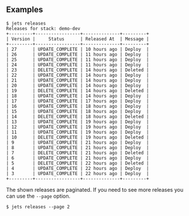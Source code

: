 ## Examples

    $ jets releases
    Releases for stack: demo-dev
    +---------+-----------------+--------------+---------+
    | Version |     Status      | Released At  | Message |
    +---------+-----------------+--------------+---------+
    | 27      | UPDATE_COMPLETE | 10 hours ago | Deploy  |
    | 26      | UPDATE_COMPLETE | 11 hours ago | Deploy  |
    | 25      | UPDATE_COMPLETE | 11 hours ago | Deploy  |
    | 24      | UPDATE_COMPLETE | 11 hours ago | Deploy  |
    | 23      | DELETE_COMPLETE | 14 hours ago | Deleted |
    | 22      | UPDATE_COMPLETE | 14 hours ago | Deploy  |
    | 21      | UPDATE_COMPLETE | 14 hours ago | Deploy  |
    | 20      | UPDATE_COMPLETE | 14 hours ago | Deploy  |
    | 19      | DELETE_COMPLETE | 14 hours ago | Deleted |
    | 18      | UPDATE_COMPLETE | 14 hours ago | Deploy  |
    | 17      | UPDATE_COMPLETE | 17 hours ago | Deploy  |
    | 16      | UPDATE_COMPLETE | 18 hours ago | Deploy  |
    | 15      | UPDATE_COMPLETE | 18 hours ago | Deploy  |
    | 14      | DELETE_COMPLETE | 18 hours ago | Deleted |
    | 13      | UPDATE_COMPLETE | 19 hours ago | Deploy  |
    | 12      | UPDATE_COMPLETE | 19 hours ago | Deploy  |
    | 11      | UPDATE_COMPLETE | 19 hours ago | Deploy  |
    | 10      | DELETE_COMPLETE | 19 hours ago | Deleted |
    | 9       | UPDATE_COMPLETE | 21 hours ago | Deploy  |
    | 8       | UPDATE_COMPLETE | 21 hours ago | Deploy  |
    | 7       | DELETE_COMPLETE | 21 hours ago | Deleted |
    | 6       | UPDATE_COMPLETE | 21 hours ago | Deploy  |
    | 5       | DELETE_COMPLETE | 22 hours ago | Deleted |
    | 4       | UPDATE_COMPLETE | 22 hours ago | Deploy  |
    | 3       | UPDATE_COMPLETE | 22 hours ago | Deploy  |
    +---------+-----------------+--------------+---------+

The shown releases are paginated. If you need to see more releases you can use the `--page` option.

    $ jets releases --page 2

